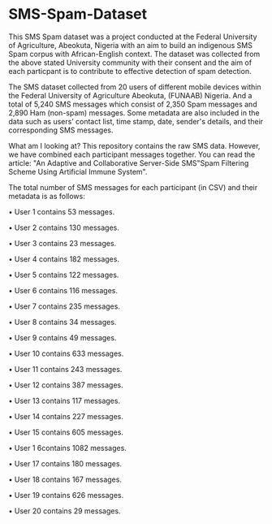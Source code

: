 # SMS-Spam-Dataset

This SMS Spam dataset was a project conducted at the Federal University of Agriculture, Abeokuta, Nigeria with an aim to build an indigenous SMS Spam corpus with African-English context. The dataset was collected from the above stated University community with their consent and the aim of each particpant is to contribute to effective detection of spam detection. 

The SMS dataset collected from 20 users of different mobile devices within the Federal University of Agriculture Abeokuta, (FUNAAB) Nigeria. And a total of 5,240 SMS messages which consist of 2,350 Spam messages and 2,890 Ham (non-spam) messages. 
Some metadata are also included in the data such as users’ contact list, time stamp, date, sender's details, and their corresponding SMS messages. 

What am I looking at? This repository contains the raw SMS data. However, we have combined each participant messages together. You can read the article: "An Adaptive and Collaborative Server-Side SMS"Spam Filtering Scheme Using Artificial Immune System".

The total number of SMS messages for each participant (in CSV) and their metadata is as follows:

  •	User 1 contains 53 messages.
  
  •	User 2 contains 130 messages.
  
  •	User 3 contains 23 messages.
  
  •	User 4 contains 182 messages.
  
  •	User 5 contains 122 messages.
  
  •	User 6 contains 116 messages.
  
  •	User 7 contains 235 messages.
  
  •	User 8 contains 34 messages.
  
  •	User 9 contains 49 messages.
  
  •	User 10 contains 633 messages.
  
  •	User 11 contains 243 messages.
  
  •	User 12 contains 387 messages.
  
  •	User 13 contains 117 messages.
  
  •	User 14 contains 227 messages.
  
  •	User 15 contains 605 messages.
  
  •	User 1 6contains 1082 messages.
  
  •	User 17 contains 180 messages.
  
  •	User 18 contains 167 messages.
  
  •	User 19 contains 626 messages.
  
  •	User 20 contains 29 messages.
